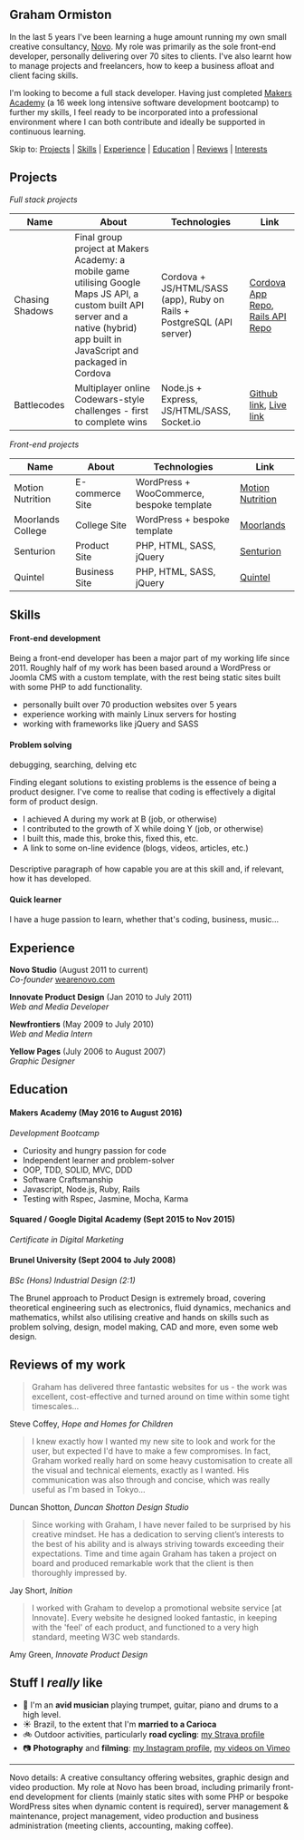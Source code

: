 ## Graham Ormiston

In the last 5 years I've been learning a huge amount running my own small creative consultancy, [Novo](http://wearenovo.com). My role was primarily as the sole front-end developer, personally delivering over 70 sites to clients. I've also learnt how to manage projects and freelancers, how to keep a business afloat and client facing skills.

I'm looking to become a full stack developer. Having just completed [Makers Academy](http://www.makersacademy.com/) (a 16 week long intensive software development bootcamp) to further my skills, I feel ready to be incorporated into a professional environment where I can both contribute and ideally be supported in continuous learning.

Skip to: [Projects](#projects) | [Skills](#skills) | [Experience](#experience) | [Education](#education) | [Reviews](#reviews) | [Interests](#interests)

## Projects

*Full stack projects*

| Name        | About   | Technologies | Link  |
| ----------- | ------- | ------------ | ----- |
| Chasing Shadows      | Final group project at Makers Academy: a mobile game utilising Google Maps JS API, a custom built API server and a native (hybrid) app built in JavaScript and packaged in Cordova | Cordova + JS/HTML/SASS (app), Ruby on Rails + PostgreSQL (API server) | [Cordova App Repo](https://github.com/gtormiston/chasing_shadows), [Rails API Repo](https://github.com/gtormiston/chasing_shadows_api_server) |
| Battlecodes | Multiplayer online Codewars-style challenges - first to complete wins | Node.js + Express, JS/HTML/SASS, Socket.io | [Github link](http://#), [Live link](https://github.com/gtormiston/battlecodes) |

*Front-end projects*

| Name        | About   | Technologies | Link  |
| ----------- | ------- | ------------ | ----- |
| Motion Nutrition | E-commerce Site | WordPress + WooCommerce, bespoke template | [Motion Nutrition](https://www.motionnutrition.com/) |
| Moorlands College | College Site | WordPress + bespoke template | [Moorlands](http://www.moorlands.ac.uk) |
| Senturion | Product Site | PHP, HTML, SASS, jQuery | [Senturion](http://www.senturionkey.com) |
| Quintel | Business Site | PHP, HTML, SASS, jQuery | [Quintel](http://www.quintelintelligence.com/) |

## Skills

#### Front-end development

Being a front-end developer has been a major part of my working life since 2011. Roughly half of my work has been based around a WordPress or Joomla CMS with a custom template, with the rest being static sites built with some PHP to add functionality.

- personally built over 70 production websites over 5 years
- experience working with mainly Linux servers for hosting
- working with frameworks like jQuery and SASS

#### Problem solving

debugging, searching, delving etc

Finding elegant solutions to existing problems is the essence of being a product designer. I've come to realise that coding is effectively a digital form of product design.

- I achieved A during my work at B (job, or otherwise)
- I contributed to the growth of X while doing Y (job, or otherwise)
- I built this, made this, broke this, fixed this, etc.
- A link to some on-line evidence (blogs, videos, articles, etc.)

####

Descriptive paragraph of how capable you are at this skill and, if relevant, how it has developed.

#### Quick learner

I have a huge passion to learn, whether that's coding, business, music...

## Experience

**Novo Studio** (August 2011 to current)    
*Co-founder*
[wearenovo.com](http://wearenovo.com/)

**Innovate Product Design** (Jan 2010 to July 2011)   
*Web and Media Developer*

**Newfrontiers** (May 2009 to July 2010)   
*Web and Media Intern*

**Yellow Pages** (July 2006 to August 2007)   
*Graphic Designer*

## Education

#### Makers Academy (May 2016 to August 2016)
*Development Bootcamp*

- Curiosity and hungry passion for code
- Independent learner and problem-solver
- OOP, TDD, SOLID, MVC, DDD
- Software Craftsmanship
- Javascript, Node.js, Ruby, Rails
- Testing with Rspec, Jasmine, Mocha, Karma

#### Squared / Google Digital Academy (Sept 2015 to Nov 2015)
*Certificate in Digital Marketing*

#### Brunel University (Sept 2004 to July 2008)
*BSc (Hons) Industrial Design (2:1)*

The Brunel approach to Product Design is extremely broad, covering theoretical engineering such as electronics, fluid dynamics, mechanics and mathematics, whilst also utilising creative and hands on skills such as problem solving, design, model making, CAD and more, even some web design.

## Reviews of my work

> Graham has delivered three fantastic websites for us - the work was excellent, cost-effective and turned around on time within some tight timescales...

Steve Coffey, *Hope and Homes for Children*

> I knew exactly how I wanted my new site to look and work for the user, but expected I'd have to make a few compromises. In fact, Graham worked really hard on some heavy customisation to create all the visual and technical elements, exactly as I wanted. His communication was also through and concise, which was really useful as I'm based in Tokyo...

Duncan Shotton, *Duncan Shotton Design Studio*

> Since working with Graham, I have never failed to be surprised by his creative mindset. He has a dedication to serving client’s interests to the best of his ability and is always striving towards exceeding their expectations. Time and time again Graham has taken a project on board and produced remarkable work that the client is then thoroughly impressed by.

Jay Short, *Inition*

> I worked with Graham to develop a promotional website service [at Innovate]. Every website he designed looked fantastic, in keeping with the 'feel' of each product, and functioned to a very high standard, meeting W3C web standards.

Amy Green, *Innovate Product Design*


## Stuff I *really* like

- :trumpet: I'm an **avid musician** playing trumpet, guitar, piano and drums to a high level.
- :sunny: Brazil, to the extent that I'm **married to a Carioca**
- :bike: Outdoor activities, particularly **road cycling**: [my Strava profile](https://www.strava.com/athletes/8497545)
- :camera: **Photography** and **filming**: [my Instagram profile](https://instagram.com/gtormiston), [my videos on Vimeo](https://vimeo.com/novostudiouk)

----

Novo details:
A creative consultancy offering websites, graphic design and video production. My role at Novo has been broad, including primarily front-end development for clients (mainly static sites with some PHP or bespoke WordPress sites when dynamic content is required), server management & maintenance, project management, video production and business administration (meeting clients, accounting, making coffee).
